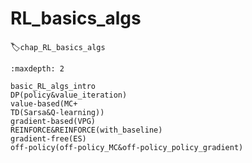 

<!--
 * @version:
 * @Author:  StevenJokess（蔡舒起） https://github.com/StevenJokess
 * @Date: 2023-05-25 02:41:42
 * @LastEditors:  StevenJokess（蔡舒起） https://github.com/StevenJokess
 * @LastEditTime: 2023-06-04 20:14:13
 * @Description:
 * @Help me: make friends by a867907127@gmail.com and help me get some “foreign” things or service I need in life; 如有帮助，请赞助，失业3年了。![支付宝收款码](https://github.com/StevenJokess/d2rl/blob/master/img/%E6%94%B6.jpg)
 * @TODO::
 * @Reference:
-->
# RL_basics_algs
:label:`chap_RL_basics_algs`



```toc
:maxdepth: 2

basic_RL_algs_intro
DP(policy&value_iteration)
value-based(MC+
TD(Sarsa&Q-learning))
gradient-based(VPG)
REINFORCE&REINFORCE(with_baseline)
gradient-free(ES)
off-policy(off-policy_MC&off-policy_policy_gradient)
```


[1]: https://bigquant.com/community/t/topic/127158
